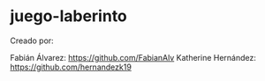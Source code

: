 # juego-laberinto

Creado por:

Fabián Álvarez: https://github.com/FabianAlv
Katherine Hernández: https://github.com/hernandezk19

